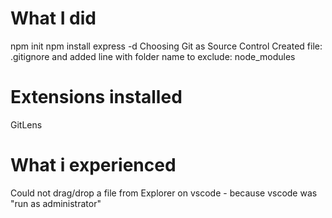 # What I did

npm init
npm install express -d
Choosing Git as Source Control
Created file: .gitignore and added line with folder name to exclude: node_modules

# Extensions installed
GitLens

# What i experienced
Could not drag/drop a file from Explorer on vscode - because vscode was "run as administrator"
